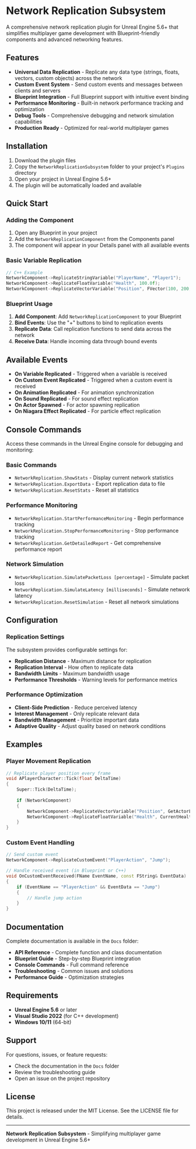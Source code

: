 # Network Replication Subsystem

A comprehensive network replication plugin for Unreal Engine 5.6+ that simplifies multiplayer game development with Blueprint-friendly components and advanced networking features.

## Features

- **Universal Data Replication** - Replicate any data type (strings, floats, vectors, custom objects) across the network
- **Custom Event System** - Send custom events and messages between clients and servers
- **Blueprint Integration** - Full Blueprint support with intuitive event binding
- **Performance Monitoring** - Built-in network performance tracking and optimization
- **Debug Tools** - Comprehensive debugging and network simulation capabilities
- **Production Ready** - Optimized for real-world multiplayer games

## Installation

1. Download the plugin files
2. Copy the `NetworkReplicationSubsystem` folder to your project's `Plugins` directory
3. Open your project in Unreal Engine 5.6+
4. The plugin will be automatically loaded and available

## Quick Start

### Adding the Component

1. Open any Blueprint in your project
2. Add the `NetworkReplicationComponent` from the Components panel
3. The component will appear in your Details panel with all available events

### Basic Variable Replication

```cpp
// C++ Example
NetworkComponent->ReplicateStringVariable("PlayerName", "Player1");
NetworkComponent->ReplicateFloatVariable("Health", 100.0f);
NetworkComponent->ReplicateVectorVariable("Position", FVector(100, 200, 300));
```

### Blueprint Usage

1. **Add Component**: Add `NetworkReplicationComponent` to your Blueprint
2. **Bind Events**: Use the "+" buttons to bind to replication events
3. **Replicate Data**: Call replication functions to send data across the network
4. **Receive Data**: Handle incoming data through bound events

## Available Events

- **On Variable Replicated** - Triggered when a variable is received
- **On Custom Event Replicated** - Triggered when a custom event is received
- **On Animation Replicated** - For animation synchronization
- **On Sound Replicated** - For sound effect replication
- **On Actor Spawned** - For actor spawning replication
- **On Niagara Effect Replicated** - For particle effect replication

## Console Commands

Access these commands in the Unreal Engine console for debugging and monitoring:

### Basic Commands
- `NetworkReplication.ShowStats` - Display current network statistics
- `NetworkReplication.ExportData` - Export replication data to file
- `NetworkReplication.ResetStats` - Reset all statistics

### Performance Monitoring
- `NetworkReplication.StartPerformanceMonitoring` - Begin performance tracking
- `NetworkReplication.StopPerformanceMonitoring` - Stop performance tracking
- `NetworkReplication.GetDetailedReport` - Get comprehensive performance report

### Network Simulation
- `NetworkReplication.SimulatePacketLoss [percentage]` - Simulate packet loss
- `NetworkReplication.SimulateLatency [milliseconds]` - Simulate network latency
- `NetworkReplication.ResetSimulation` - Reset all network simulations

## Configuration

### Replication Settings

The subsystem provides configurable settings for:
- **Replication Distance** - Maximum distance for replication
- **Replication Interval** - How often to replicate data
- **Bandwidth Limits** - Maximum bandwidth usage
- **Performance Thresholds** - Warning levels for performance metrics

### Performance Optimization

- **Client-Side Prediction** - Reduce perceived latency
- **Interest Management** - Only replicate relevant data
- **Bandwidth Management** - Prioritize important data
- **Adaptive Quality** - Adjust quality based on network conditions

## Examples

### Player Movement Replication

```cpp
// Replicate player position every frame
void APlayerCharacter::Tick(float DeltaTime)
{
    Super::Tick(DeltaTime);
    
    if (NetworkComponent)
    {
        NetworkComponent->ReplicateVectorVariable("Position", GetActorLocation());
        NetworkComponent->ReplicateFloatVariable("Health", CurrentHealth);
    }
}
```

### Custom Event Handling

```cpp
// Send custom event
NetworkComponent->ReplicateCustomEvent("PlayerAction", "Jump");

// Handle received event (in Blueprint or C++)
void OnCustomEventReceived(FName EventName, const FString& EventData)
{
    if (EventName == "PlayerAction" && EventData == "Jump")
    {
        // Handle jump action
    }
}
```

## Documentation

Complete documentation is available in the `Docs` folder:

- **API Reference** - Complete function and class documentation
- **Blueprint Guide** - Step-by-step Blueprint integration
- **Console Commands** - Full command reference
- **Troubleshooting** - Common issues and solutions
- **Performance Guide** - Optimization strategies

## Requirements

- **Unreal Engine 5.6** or later
- **Visual Studio 2022** (for C++ development)
- **Windows 10/11** (64-bit)

## Support

For questions, issues, or feature requests:
- Check the documentation in the `Docs` folder
- Review the troubleshooting guide
- Open an issue on the project repository

## License

This project is released under the MIT License. See the LICENSE file for details.

---

**Network Replication Subsystem** - Simplifying multiplayer game development in Unreal Engine 5.6+
